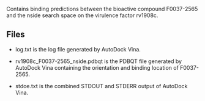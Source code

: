 Contains binding predictions between the bioactive compound F0037-2565 and the nside search space on the virulence factor rv1908c.

## Files

- log.txt is the log file generated by AutoDock Vina.

- rv1908c_F0037-2565_nside.pdbqt is the PDBQT file generated by AutoDock Vina containing the orientation and binding location of F0037-2565.

- stdoe.txt is the combined STDOUT and STDERR output of AutoDock Vina.

